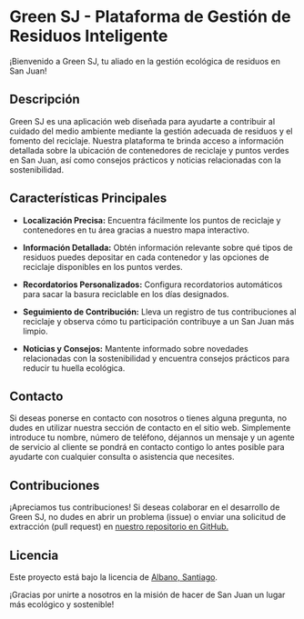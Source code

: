 
# Green SJ - Plataforma de Gestión de Residuos Inteligente

¡Bienvenido a Green SJ, tu aliado en la gestión ecológica de residuos en San Juan!

## Descripción

Green SJ es una aplicación web diseñada para ayudarte a contribuir al cuidado del medio ambiente mediante la gestión adecuada de residuos y el fomento del reciclaje. Nuestra plataforma te brinda acceso a información detallada sobre la ubicación de contenedores de reciclaje y puntos verdes en San Juan, así como consejos prácticos y noticias relacionadas con la sostenibilidad.

## Características Principales

- **Localización Precisa:** Encuentra fácilmente los puntos de reciclaje y contenedores en tu área gracias a nuestro mapa interactivo.

- **Información Detallada:** Obtén información relevante sobre qué tipos de residuos puedes depositar en cada contenedor y las opciones de reciclaje disponibles en los puntos verdes.

- **Recordatorios Personalizados:** Configura recordatorios automáticos para sacar la basura reciclable en los días designados.

- **Seguimiento de Contribución:** Lleva un registro de tus contribuciones al reciclaje y observa cómo tu participación contribuye a un San Juan más limpio.

- **Noticias y Consejos:** Mantente informado sobre novedades relacionadas con la sostenibilidad y encuentra consejos prácticos para reducir tu huella ecológica.

## Contacto

Si deseas ponerse en contacto con nosotros o tienes alguna pregunta, no dudes en utilizar nuestra sección de contacto en el sitio web. Simplemente introduce tu nombre, número de teléfono, déjannos un mensaje y un agente de servicio al cliente se pondrá en contacto contigo lo antes posible para ayudarte con cualquier consulta o asistencia que necesites.

## Contribuciones

¡Apreciamos tus contribuciones! Si deseas colaborar en el desarrollo de Green SJ, no dudes en abrir un problema (issue) o enviar una solicitud de extracción (pull request) en [nuestro repositorio en GitHub.](https://github.com/santiagoalbano01/) 

## Licencia

Este proyecto está bajo la licencia de [Albano, Santiago](https://www.linkedin.com/in/agustin-santiago-albano-riveros-3a5355265?lipi=urn%3Ali%3Apage%3Ad_flagship3_profile_view_base_contact_details%3B5UrBA2JhR5yDfulwhMweag%3D%3D).

¡Gracias por unirte a nosotros en la misión de hacer de San Juan un lugar más ecológico y sostenible!
